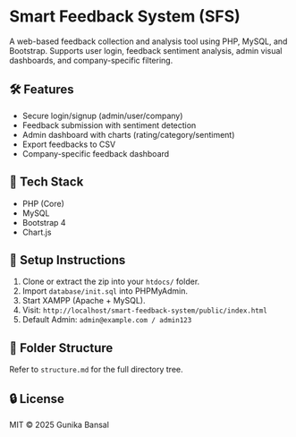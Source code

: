 # Smart Feedback System (SFS)

A web-based feedback collection and analysis tool using PHP, MySQL, and Bootstrap. Supports user login, feedback sentiment analysis, admin visual dashboards, and company-specific filtering.

## 🛠️ Features

- Secure login/signup (admin/user/company)
- Feedback submission with sentiment detection
- Admin dashboard with charts (rating/category/sentiment)
- Export feedbacks to CSV
- Company-specific feedback dashboard

## 🧱 Tech Stack

- PHP (Core)
- MySQL
- Bootstrap 4
- Chart.js

## 🧪 Setup Instructions

1. Clone or extract the zip into your `htdocs/` folder.
2. Import `database/init.sql` into PHPMyAdmin.
3. Start XAMPP (Apache + MySQL).
4. Visit: `http://localhost/smart-feedback-system/public/index.html`
5. Default Admin: `admin@example.com / admin123`

## 📁 Folder Structure

Refer to `structure.md` for the full directory tree.

## 🔒 License

MIT © 2025 Gunika Bansal
